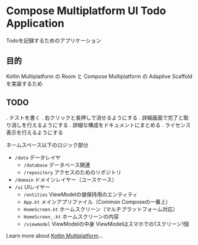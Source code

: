 # Compose Multiplatform UI Todo Application
Todoを記録するためのアプリケーション

## 目的
Kotlin Multiplatform の Room と Compose Multiplatform の Adaptive Scaffold を実装するため

## TODO
. テストを書く
. 右クリックと長押しで消せるようにする
. 詳細画面で完了と取り消しを行えるようにする
. 詳細な構成をドキュメントにまとめる
. ライセンス表示を行えるようにする

ネームスペース以下のロジック部分
* `/data` データレイヤ
  - `/database` データベース関連
  - `/repository` アクセスのためのリポジトリ
* `/domain` ドメインレイヤー（ユースケース）
* `/ui` UIレイヤー
  - `/entities` ViewModelの値保持用のエンティティ
  - `App.kt` メインアプリファイル（Common Composeの一番上）
  - `HomeScreen.kt` ホームスクリーン（マルチプラットフォーム対応）
  - `HomeScreen_.kt` ホームスクリーンの内容
  - `/viewmodel` ViewModelの中身 ViewModelはスマホでの1スクリーン1個


Learn more about [Kotlin Multiplatform](https://www.jetbrains.com/help/kotlin-multiplatform-dev/get-started.html)…